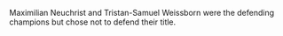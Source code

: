 Maximilian Neuchrist and Tristan-Samuel Weissborn were the defending champions but chose not to defend their title.
